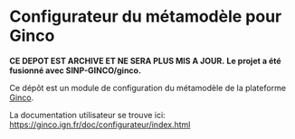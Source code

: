 # Configurateur du métamodèle pour Ginco 

**CE DEPOT EST ARCHIVE ET NE SERA PLUS MIS A JOUR.**
**Le projet a été fusionné avec SINP-GINCO/ginco.**

Ce dépôt est un module de configuration du métamodèle de la plateforme [Ginco](https://github.com/SINP-GINCO/ginco).

La documentation utilisateur se trouve ici: https://ginco.ign.fr/doc/configurateur/index.html

